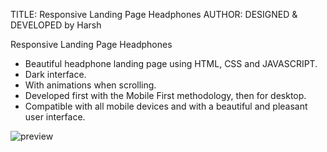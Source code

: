 TITLE: 
Responsive Landing Page Headphones 
AUTHOR:
DESIGNED & DEVELOPED by Harsh

Responsive Landing Page Headphones 
- Beautiful headphone landing page using HTML, CSS and JAVASCRIPT.
- Dark interface.
- With animations when scrolling.
- Developed first with the Mobile First methodology, then for desktop.
- Compatible with all mobile devices and with a beautiful and pleasant user interface.

![preview](https://github.com/harsh160311/Codsoft/assets/82533066/288ac0d8-e480-4088-bf61-d704e3f152b8)

